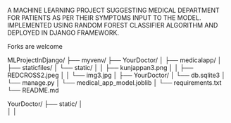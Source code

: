 
A MACHINE LEARNING PROJECT SUGGESTING MEDICAL DEPARTMENT FOR PATIENTS AS PER THEIR SYMPTOMS INPUT TO THE MODEL. 
IMPLEMENTED USING RANDOM FOREST CLASSIFIER ALGORITHM AND DEPLOYED IN DJANGO FRAMEWORK.


Forks are welcome



MLProjectInDjango/
├── myvenv/
├── YourDoctor/
│   ├── medicalapp/
│   ├── staticfiles/
│   └── static/
│   │   ├── kunjappan3.png
│   │   ├── REDCROSS2.jpeg
│   │   └── img3.jpg
│   ├── YourDoctor/
│   └── db.sqlite3
│   └── manage.py
│   └── medical_app_model.joblib
│   └── requirements.txt
└── README.md

YourDoctor/
├── static/
│  
│
│   
